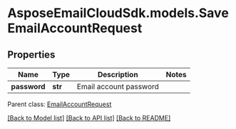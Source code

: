 # AsposeEmailCloudSdk.models.SaveEmailAccountRequest
## Properties
Name | Type | Description | Notes
------------ | ------------- | ------------- | -------------
**password** | **str** | Email account password              | 

 Parent class: [EmailAccountRequest](EmailAccountRequest.md)

[[Back to Model list]](README.md#documentation-for-models) [[Back to API list]](README.md#documentation-for-api-endpoints) [[Back to README]](README.md)


